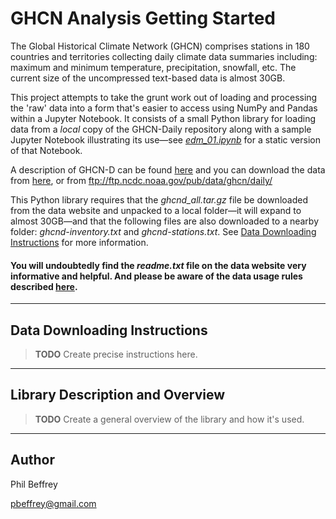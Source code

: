 # GHCN Analysis Getting Started

The Global Historical Climate Network (GHCN) 
comprises stations in 180 countries and territories collecting daily climate data summaries including: maximum and minimum temperature, precipitation, snowfall, etc. The current size of the uncompressed text-based data is almost 30GB.

This project attempts to take the grunt work out of loading and processing the 'raw' data into a form that's easier to access using NumPy and Pandas within a Jupyter Notebook. It consists of a small Python library for loading data from a *local* copy of the GHCN-Daily repository along with a sample Jupyter Notebook illustrating its use—see [*edm_01.ipynb*](https://github.com/pbeffrey/jupyter-notebook-edm-01/blob/master/edm_01.ipynb) for a static version of that Notebook.

A description of GHCN-D can be found [here](https://www.ncdc.noaa.gov/ghcn-daily-description) and you can download the data from [here](https://www1.ncdc.noaa.gov/pub/data/ghcn/daily/), or from ftp://ftp.ncdc.noaa.gov/pub/data/ghcn/daily/

This Python library requires that the *ghcnd_all.tar.gz* file be downloaded from the data website and unpacked to a local folder—it will expand to almost 30GB—and that the following files are also downloaded to a nearby folder: *ghcnd-inventory.txt* and *ghcnd-stations.txt*. See [Data Downloading Instructions](#data-downloading-instructions) for more information.

#### You will undoubtedly find the *readme.txt* file on the data website very informative and helpful. And please be aware of the data usage rules described [here](https://www.ncdc.noaa.gov/ghcnd-data-access).

---

## Data Downloading Instructions

> **TODO** Create precise instructions here.

---

## Library Description and Overview

> **TODO** Create a general overview of the library and how it's used.

---

## Author

Phil Beffrey

pbeffrey@gmail.com
